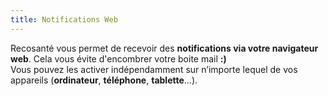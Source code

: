 ```yaml
---
title: Notifications Web
---
```


Recosanté vous permet de recevoir des **notifications via votre navigateur web**. Cela vous évite d'encombrer votre boite mail **:)**<br/>
Vous pouvez les activer indépendamment sur n’importe lequel de vos appareils (**ordinateur**, **téléphone**, **tablette**...).
